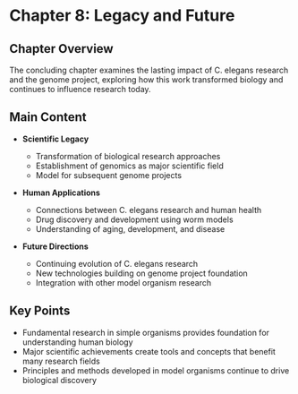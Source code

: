 # Chapter 8: Legacy and Future

## Chapter Overview
The concluding chapter examines the lasting impact of C. elegans research and the genome project, exploring how this work transformed biology and continues to influence research today.

## Main Content
- **Scientific Legacy**
  - Transformation of biological research approaches
  - Establishment of genomics as major scientific field
  - Model for subsequent genome projects

- **Human Applications**
  - Connections between C. elegans research and human health
  - Drug discovery and development using worm models
  - Understanding of aging, development, and disease

- **Future Directions**
  - Continuing evolution of C. elegans research
  - New technologies building on genome project foundation
  - Integration with other model organism research

## Key Points
- Fundamental research in simple organisms provides foundation for understanding human biology
- Major scientific achievements create tools and concepts that benefit many research fields
- Principles and methods developed in model organisms continue to drive biological discovery